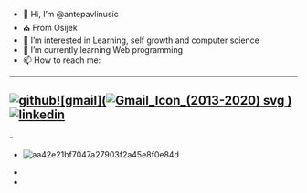 - 👋 Hi, I’m @antepavlinusic
- ⛪ From Osijek
- 👀 I’m interested in Learning, self growth and computer science
- 🌱 I’m currently learning Web programming
- 📫 How to reach me:
-  ---
[![github](https://cloud.githubusercontent.com/assets/17016297/18839843/0e06a67a-83d2-11e6-993a-b35a182500e0.png)][1][![gmail](![Gmail_Icon_(2013-2020) svg](https://github.com/antepavlinusic/antepavlinusic/assets/104673344/2db18cbe-ec2f-41a6-893e-f967ab2e6692)
)][2][![linkedin](https://cloud.githubusercontent.com/assets/17016297/18839848/0fc7e74e-83d2-11e6-8c6a-277fc9d6e067.png)][3]
---

[1]: http://www.github.com/your_contact_info
[2]: https://www.linkedin.com/in/your_contact_info
[3]: https://mail.google.com/mail/u/0/#inbox
- 

- ![aa42e21bf7047a27903f2a45e8f0e84d](https://github.com/antepavlinusic/antepavlinusic/assets/104673344/56075f89-7772-41dc-96e9-fcad6efabefc)

-
-
<!---
antepavlinusic/antepavlinusic is a ✨ special ✨ repository because its `README.md` (this file) appears on your GitHub profile.
You can click the Preview link to take a look at your changes.
--->
